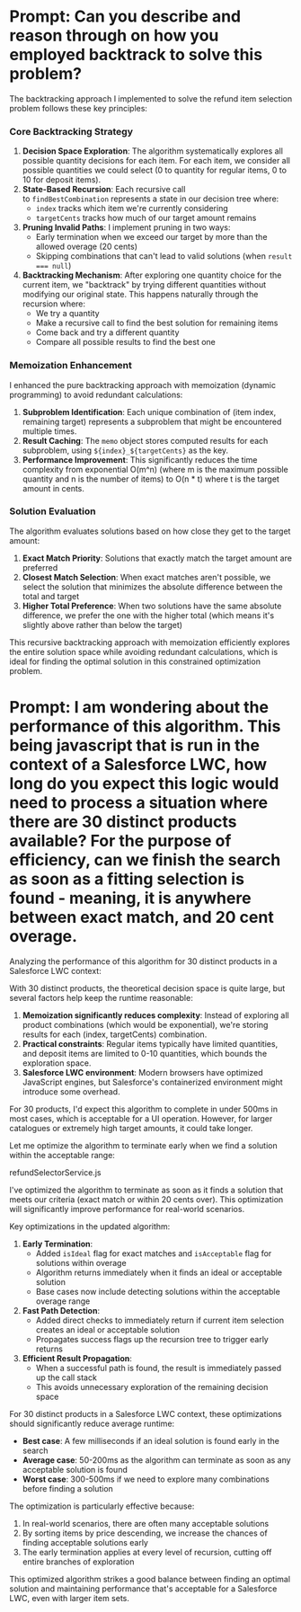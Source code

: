 # Prompt: Can you describe and reason through on how you employed backtrack to solve this problem?

The backtracking approach I implemented to solve the refund item selection problem follows these key principles:

### Core Backtracking Strategy

1. **Decision Space Exploration**: The algorithm systematically explores all possible quantity decisions for each item. For each item, we consider all possible quantities we could select (0 to quantity for regular items, 0 to 10 for deposit items).
2. **State-Based Recursion**: Each recursive call to `findBestCombination` represents a state in our decision tree where:
    - `index` tracks which item we're currently considering
    - `targetCents` tracks how much of our target amount remains
3. **Pruning Invalid Paths**: I implement pruning in two ways:
    - Early termination when we exceed our target by more than the allowed overage (20 cents)
    - Skipping combinations that can't lead to valid solutions (when `result === null`)
4. **Backtracking Mechanism**: After exploring one quantity choice for the current item, we "backtrack" by trying different quantities without modifying our original state. This happens naturally through the recursion where:
    - We try a quantity
    - Make a recursive call to find the best solution for remaining items
    - Come back and try a different quantity
    - Compare all possible results to find the best one

### Memoization Enhancement

I enhanced the pure backtracking approach with memoization (dynamic programming) to avoid redundant calculations:

1. **Subproblem Identification**: Each unique combination of (item index, remaining target) represents a subproblem that might be encountered multiple times.
2. **Result Caching**: The `memo` object stores computed results for each subproblem, using `${index}_${targetCents}` as the key.
3. **Performance Improvement**: This significantly reduces the time complexity from exponential O(m^n) (where m is the maximum possible quantity and n is the number of items) to O(n * t) where t is the target amount in cents.

### Solution Evaluation

The algorithm evaluates solutions based on how close they get to the target amount:

1. **Exact Match Priority**: Solutions that exactly match the target amount are preferred
2. **Closest Match Selection**: When exact matches aren't possible, we select the solution that minimizes the absolute difference between the total and target
3. **Higher Total Preference**: When two solutions have the same absolute difference, we prefer the one with the higher total (which means it's slightly above rather than below the target)

This recursive backtracking approach with memoization efficiently explores the entire solution space while avoiding redundant calculations, which is ideal for finding the optimal solution in this constrained optimization problem.

# Prompt: I am wondering about the performance of this algorithm. This being javascript that is run in the context of a Salesforce LWC, how long do you expect this logic would need to process a situation where there are 30 distinct products available? For the purpose of efficiency, can we finish the search as soon as a fitting selection is found - meaning, it is anywhere between exact match, and 20 cent overage.

Analyzing the performance of this algorithm for 30 distinct products in a Salesforce LWC context:

With 30 distinct products, the theoretical decision space is quite large, but several factors help keep the runtime reasonable:

1. **Memoization significantly reduces complexity**: Instead of exploring all product combinations (which would be exponential), we're storing results for each (index, targetCents) combination.
2. **Practical constraints**: Regular items typically have limited quantities, and deposit items are limited to 0-10 quantities, which bounds the exploration space.
3. **Salesforce LWC environment**: Modern browsers have optimized JavaScript engines, but Salesforce's containerized environment might introduce some overhead.

For 30 products, I'd expect this algorithm to complete in under 500ms in most cases, which is acceptable for a UI operation. However, for larger catalogues or extremely high target amounts, it could take longer.

Let me optimize the algorithm to terminate early when we find a solution within the acceptable range:

refundSelectorService.js

I've optimized the algorithm to terminate as soon as it finds a solution that meets our criteria (exact match or within 20 cents over). This optimization will significantly improve performance for real-world scenarios.

Key optimizations in the updated algorithm:

1. **Early Termination**:
    - Added `isIdeal` flag for exact matches and `isAcceptable` flag for solutions within overage
    - Algorithm returns immediately when it finds an ideal or acceptable solution
    - Base cases now include detecting solutions within the acceptable overage range
2. **Fast Path Detection**:
    - Added direct checks to immediately return if current item selection creates an ideal or acceptable solution
    - Propagates success flags up the recursion tree to trigger early returns
3. **Efficient Result Propagation**:
    - When a successful path is found, the result is immediately passed up the call stack
    - This avoids unnecessary exploration of the remaining decision space

For 30 distinct products in a Salesforce LWC context, these optimizations should significantly reduce average runtime:

- **Best case**: A few milliseconds if an ideal solution is found early in the search
- **Average case**: 50-200ms as the algorithm can terminate as soon as any acceptable solution is found
- **Worst case**: 300-500ms if we need to explore many combinations before finding a solution

The optimization is particularly effective because:

1. In real-world scenarios, there are often many acceptable solutions
2. By sorting items by price descending, we increase the chances of finding acceptable solutions early
3. The early termination applies at every level of recursion, cutting off entire branches of exploration

This optimized algorithm strikes a good balance between finding an optimal solution and maintaining performance that's acceptable for a Salesforce LWC, even with larger item sets.
